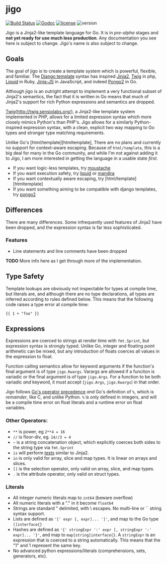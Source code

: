 # jigo

[![Build Status](https://drone.io/github.com/jmoiron/jigo/status.png)](https://drone.io/github.com/jmoiron/jigo/latest) [![Godoc](http://img.shields.io/badge/godoc-reference-blue.svg?style=flat)](https://godoc.org/github.com/jmoiron/jigo) [![license](http://img.shields.io/badge/license-MIT-red.svg?style=flat)](https://raw.githubusercontent.com/jmoiron/jigo/master/LICENSE) ![version](http://img.shields.io/badge/version-pre--α-4ECDC4.svg?style=flat)


Jigo is a Jinja2-like template language for Go.  It is in *pre-alpha* stages and **not
yet ready for use much less production**.  Any documentation you see here is subject
to change.  Jigo's name is also subject to change.

## Goals

The goal of jigo is to create a template system which is powerful, flexible, and
familiar.  The [Django template][django] syntax has inspired [Jinja2][jinja2], 
[Twig][twig] in php, [Liquid][liquid] in Ruby, [Jinja-JS][jinja-js] in JavaScript,
and indeed [Pongo2][pongo2] in Go.  

Although jigo is an outright attempt to implement a very functional subset of
Jinja2's semantics, the fact that it is written in Go means that much of Jinja2's
support for rich Python expressions and semantics are dropped.

[Twig][twig](http://twig.sensiolabs.org/), a Jinja2-like template system implemented
in PHP, allows for a limited expression syntax which more closely mimics Python's 
than PHP's. Jigo allows for a similarly Python-inspired expression syntax, with a
clean, explicit two way mapping to Go types and stronger type matching requirements.

Unlike Go's [html/template][htmltemplate], There are no plans and currently no support for 
context-aware escaping. Because of `html/template`, this is a big deal for many 
in the Go community, and while I'm not against adding it to Jigo, I am more interested
in  getting the language in a usable state *first*.

* If you want logic-less templates, try [moustache][moustache-go]
* If you want execution safety, try [liquid][liquid-go] or [mandira][mandira]
* If you want contextually aware escaping, try [html/template][htmltemplate]
* If you want something aiming to be compatible with django templates, try [pongo2][pongo2]

[django]: https://docs.djangoproject.com/en/dev/topics/templates/ "Django Templates"
[jinja2]: http://jinja.pocoo.org/docs/ "Jinja2 Templates"
[twig]: http://twig.sensiolabs.org/ "Twig"
[liquid]: http://liquidmarkup.org/ "Liquid Markup"
[jinja-js]: https://github.com/sstur/jinja-js "Jinja-js"
[pongo2]: https://github.com/flosch/pongo2 "Pongo2 Templates"
[moustache-go]: https://github.com/hoisie/mustache "Mustache"
[liquid-go]: https://github.com/karlseguin/liquid "Liquid"
[mandira]: https://jmoiron.github.io/mandira/ "Mandira"


## Differences

There are many differences.  Some infrequently used features of Jinja2 have
been dropped, and the expression syntax is far less sophisticated.

### Features

* Line statements and line comments have been dropped

**TODO** More info here as I get through more of the implementation.

## Type Safety

Template lookups are obviously not inspectable for types at compile time, but literals
are, and although there are no type declarations, all types are inferred according to
rules defined below.  This means that the following code raises a type error at compile
time:

```jinja
{{ 1 + "foo" }}
```

## Expressions

Expressions are coerced to strings at render time with `fmt.Sprint`, but
expression syntax is strongly typed.  Unlike Go, integer and floating point
arithmetic can be mixed, but any introduction of floats coerces all values
in the expression to float.  

Function calling semantics allow for keyword arguments if the function's final
argument is of type `jigo.Kwargs`.  Varargs are allowed if a funciton is variadic
or the final argument is of type `jigo.Args`.  For a function to be both
variadic *and* keyword, it must accept (`jigo.Args`, `jigo.Kwargs`) in that order.

Jigo follows [Go's operator precedence](http://golang.org/ref/spec#Operator_precedence)
*and* Go's definition of `%`, which is *remainder*, like C, and unlike
Python.  `%` is only defined in integers, and will be a compile time error on
float literals and a runtime error on float variables.

### Other Operators:

* `**` is power, eg `2**4 = 16`
* `//` is floor-div, eg. `14//3 = 4`
* `~` is a string concatenation object, which explicitly coerces both sides to
  the string type via `fmt.Sprint`
* `is` will perform [tests]() similar to Jinja2.
* `in` is only valid for array, slice and map types.  It is linear on arrays and slices.
* `[]` is the selection operator, only valid on array, slice, and map types.
* `.` is the attribute operator, only valid on struct types.

### Literals

* All integer numeric literals map to `int64` (beware overflow)
* All numeric literals with a "." in it become `float64`
* Strings are standard " delimited, with \\ escapes.  No multi-line or \`\` 
  string syntax support.
* Lists are defined as `'[' expr [, expr]... ']'`, and map to the Go type `[]interface{}`
* Hashes are defined as `'{' stringExpr ':' expr [, stringExpr ':' expr]... '}'`,
  and map to `map[string]interface{}`.  A `stringExpr` is an expression that is
  coerced to a string automatically.  This means that the "1" and 1 represent the
  same key.
* No advanced python expressions/literals (comprehensions, sets, generators, etc).

